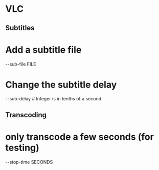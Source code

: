 # VLC
## Subtitles


  # Add a subtitle file
  --sub-file FILE
  # Change the subtitle delay
  --sub-delay <INT> # Integer is in tenths of a second

<!-- todo
 soverlay
 scodec
-->

## Transcoding


  # only transcode a few seconds (for testing)
  --stop-time SECONDS
  

